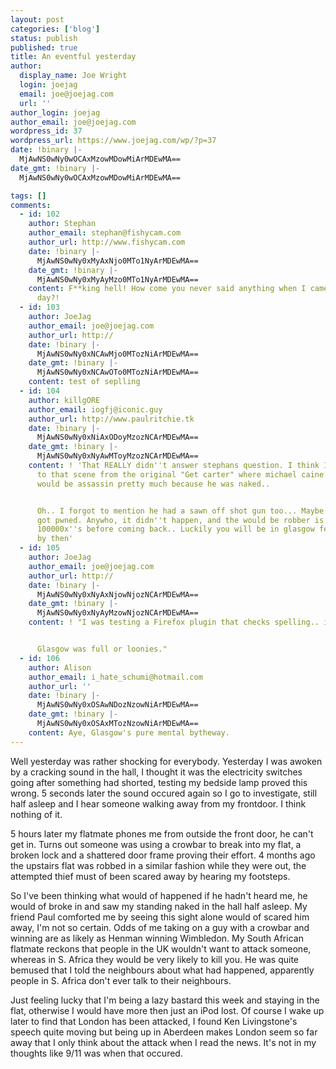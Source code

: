```yaml
---
layout: post
categories: ['blog']
status: publish
published: true
title: An eventful yesterday
author:
  display_name: Joe Wright
  login: joejag
  email: joe@joejag.com
  url: ''
author_login: joejag
author_email: joe@joejag.com
wordpress_id: 37
wordpress_url: https://www.joejag.com/wp/?p=37
date: !binary |-
  MjAwNS0wNy0wOCAxMzowMDowMiArMDEwMA==
date_gmt: !binary |-
  MjAwNS0wNy0wOCAxMzowMDowMiArMDEwMA==

tags: []
comments:
  - id: 102
    author: Stephan
    author_email: stephan@fishycam.com
    author_url: http://www.fishycam.com
    date: !binary |-
      MjAwNS0wNy0xMyAxNjo0MTo1NyArMDEwMA==
    date_gmt: !binary |-
      MjAwNS0wNy0xMyAyMzo0MTo1NyArMDEwMA==
    content: F**king hell! How come you never said anything when I came round the other
      day?!
  - id: 103
    author: JoeJag
    author_email: joe@joejag.com
    author_url: http://
    date: !binary |-
      MjAwNS0wNy0xNCAwMjo0MTozNiArMDEwMA==
    date_gmt: !binary |-
      MjAwNS0wNy0xNCAwOTo0MTozNiArMDEwMA==
    content: test of seplling
  - id: 104
    author: killgORE
    author_email: iogfj@iconic.guy
    author_url: http://www.paulritchie.tk
    date: !binary |-
      MjAwNS0wNy0xNiAxODoyMzozNCArMDEwMA==
    date_gmt: !binary |-
      MjAwNS0wNy0xNyAwMToyMzozNCArMDEwMA==
    content: ! 'That REALLY didn''t answer stephans question. I think I was referring
      to that scene from the original "Get carter" where michael caine chases off a
      would be assassin pretty much because he was naked..


      Oh.. I forgot to mention he had a sawn off shot gun too... Maybe you would have
      got pwned. Anywho, it didn''t happen, and the would be robber is definately thinking
      100000x''s before coming back.. Luckily you will be in glasgow fending off neds
      by then'
  - id: 105
    author: JoeJag
    author_email: joe@joejag.com
    author_url: http://
    date: !binary |-
      MjAwNS0wNy0xNyAxNjowNjozNCArMDEwMA==
    date_gmt: !binary |-
      MjAwNS0wNy0xNyAyMzowNjozNCArMDEwMA==
    content: ! "I was testing a Firefox plugin that checks spelling.. it doesn't work.


      Glasgow was full or loonies."
  - id: 106
    author: Alison
    author_email: i_hate_schumi@hotmail.com
    author_url: ''
    date: !binary |-
      MjAwNS0wNy0xOSAwNDozNzowNiArMDEwMA==
    date_gmt: !binary |-
      MjAwNS0wNy0xOSAxMTozNzowNiArMDEwMA==
    content: Aye, Glasgow's pure mental bytheway.
---
```


<p>Well yesterday was rather shocking for everybody.  Yesterday I was awoken by a cracking sound in the hall, I thought it was the electricity switches going after something had shorted, testing my bedside lamp proved this wrong.  5 seconds later the sound occured again so I go to investigate, still half asleep and I hear someone walking away from my frontdoor.  I think nothing of it.</p>
<p>5 hours later my flatmate phones me from outside the front door, he can't get in.  Turns out someone was using a crowbar to break into my flat, a broken lock and a shattered door frame proving their effort.  4 months ago the upstairs flat was robbed in a similar fashion while they were out, the attempted thief must of been scared away by hearing my footsteps.</p>
<p>So I've been thinking what would of happened if he hadn't heard me, he would of broke in and saw my standing naked in the hall half asleep.  My friend Paul comforted me by seeing this sight alone would of scared him away, I'm not so certain.  Odds of me taking on a guy with a crowbar and winning are as likely as Henman winning Wimbledon.  My South African flatmate reckons that people in the UK wouldn't want to attack someone, whereas in S. Africa they would be very likely to kill you.  He was quite bemused that I told the neighbours about what had happened, apparently people in S. Africa don't ever talk to their neighbours.</p>
<p>Just feeling lucky that I'm being a lazy bastard this week and staying in the flat, otherwise I would have more then just an iPod lost.  Of course I wake up later to find that London has been attacked, I found Ken Livingstone's speech quite moving but being up in Aberdeen makes London seem so far away that I only think about the attack when I read the news.  It's not in my thoughts like 9/11 was when that occured.</p>
